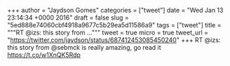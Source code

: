 
+++
author = "Jaydson Gomes"
categories = ["tweet"]
date = "Wed Jan 13 23:14:34 +0000 2016"
draft = false
slug = "5ed888e74060cbf4918a9677c5b29ea5d11586a9"
tags = ["tweet"]
title = """RT @izs: this story from ..."""
tweet = true
micro = true
tweet_url = "https://twitter.com/jaydson/status/687412453085450240"
+++
RT @izs: this story from @sebmck is really amazing, go read it https://t.co/w1XnQK5Rdp
